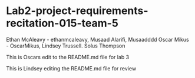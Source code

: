 # Lab2-project-requirements-recitation-015-team-5

Ethan McAleavy - ethanmcaleavy,
Musaad Alarifi, Musaadddd
Oscar Mikus - OscarMikus,
Lindsey Trussell.
Solus Thompson

This is Oscars edit to the README.md file for lab 3

This is Lindsey editing the README.md file for review
